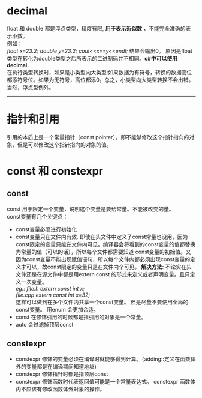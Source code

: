 # decimal  
float 和 double 都是浮点类型，精度有限, **用于表示近似数** ，不能完全准确的表示小数。  
例如：  
*float x=23.2; double y=23.2; cout<<x==y<<endl;* 结果会输出0。 原因是float类型在转化为double类型之后所表示的二进制码并不相同。**c#中可以使用decimal.** .  
在执行类型转换时，如果是小类型向大类型:如果数据为有符号，转换的数据高位都添符号位。如果为无符号，高位都添0。总之，小类型向大类型转换不会出错。当然，浮点型例外。

***
# 指针和引用  
引用的本质上是一个常量指针（const pointer）。即不能够修改这个指针指向的对象，但是可以修改这个指针指向的对象的值。  
# const 和 constexpr  
## const  
const 用于限定一个变量，说明这个变量是要给常量。不能被改变的量。  
const变量有几个关键点：  
- const变量必须进行初始化     
- const变量只在文件内有效. 即使在头文件中定义了const常量也没用，因为const限定的变量只能在文件内可见。编译器会将看到的const变量的值都替换为常量的值（可以的话），所以每个文件都需要知道 const变量的初始值。又因为const变量不能出现赋值语句，所以每个文件内都必须出现const变量的定义才可以，故const限定的变量只是在文件内个可见。 
**解决方法:** 不论实在头文件还是在源文件中都是用extern const 的形式来定义或者声明变量。且只定义一次变量。  
*eg:: file.h  extern const int x;*  
*file.cpp  extern const int x=32;*  
这样可以做到在多个文件内共享一个const变量。  但是尽量不要使用全局的const变量。 用enum 会更加合适。  
- const 在修饰引用的时候都是指引用的对象是一个常量。
- auto 会过滤掉顶层const
## constexpr 
- constexpr 修饰的变量必须在编译时就能够得到计算。（adding::定义在函数体外的变量都是在编译期间知道地址)
- constexpr 修饰指针时都是指顶层const 
- constexpr 修饰函数时代表返回值可能是一个常量表达式。  constexpr 函数体内不应该有修改函数体外对象的操作。  
